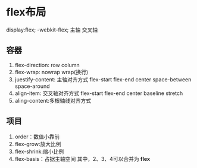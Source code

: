 # flex布局
display:flex;
        -webkit-flex;
主轴
交叉轴

## 容器
1. flex-direction: row column
2. flex-wrap: nowrap wrap(换行)
3. juestify-content: 主轴对齐方式
flex-start
flex-end
center
space-between
space-around
4. align-item: 交叉轴对齐方式
flex-start
flex-end
center
baseline
stretch
5. aling-content:多根轴线对齐方式

## 项目
1. order：数值小靠前
2. flex-grow:放大比例
3. flex-shrink:缩小比例
4. flex-basis：占据主轴空间
其中，2、3、4可以合并为 **flex**